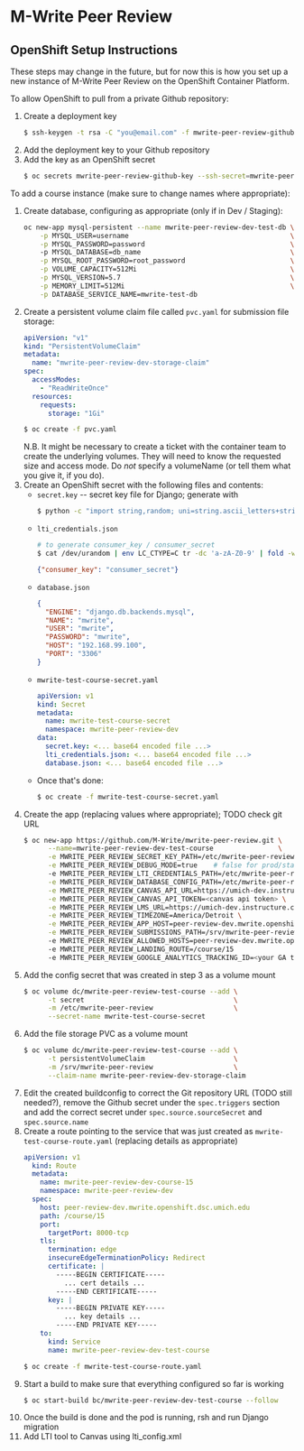 # M-Write Peer Review

## OpenShift Setup Instructions

These steps may change in the future, but for now this is how you set up a new
instance of M-Write Peer Review on the OpenShift Container Platform.

To allow OpenShift to pull from a private Github repository:
1. Create a deployment key
    ```bash
    $ ssh-keygen -t rsa -C "you@email.com" -f mwrite-peer-review-github-key
    ```
2. Add the deployment key to your Github repository
3. Add the key as an OpenShift secret
    ```bash
    $ oc secrets mwrite-peer-review-github-key --ssh-secret=mwrite-peer-review-github-key
    ```

To add a course instance (make sure to change names where appropriate):
1. Create database, configuring as appropriate (only if in Dev / Staging):
    ```bash
    oc new-app mysql-persistent --name mwrite-peer-review-dev-test-db \
        -p MYSQL_USER=username                                        \
        -p MYSQL_PASSWORD=password                                    \ 
        -p MYSQL_DATABASE=db_name                                     \
        -p MYSQL_ROOT_PASSWORD=root_password                          \
        -p VOLUME_CAPACITY=512Mi                                      \
        -p MYSQL_VERSION=5.7                                          \
        -p MEMORY_LIMIT=512Mi                                         \
        -p DATABASE_SERVICE_NAME=mwrite-test-db
    ```
2. Create a persistent volume claim file called `pvc.yaml` for submission file storage:
    ```yaml
    apiVersion: "v1"
    kind: "PersistentVolumeClaim"
    metadata:
      name: "mwrite-peer-review-dev-storage-claim"
    spec:
      accessModes:
        - "ReadWriteOnce"
      resources:
        requests:
          storage: "1Gi"
    ```
    ```bash
    $ oc create -f pvc.yaml
    ```
    N.B. It might be necessary to create a ticket with the container team
    to create the underlying volumes.  They will need to know the
    requested size and access mode.  Do *not* specify a volumeName (or
    tell them what you give it, if you do).
3. Create an OpenShift secret with the following files and contents:
    * `secret.key` -- secret key file for Django; generate with
        ```bash
        $ python -c "import string,random; uni=string.ascii_letters+string.digits+string.punctuation; print ''.join([random.SystemRandom().choice(uni) for i in range(random.randint(45,50))])" >> secret.key
        ```
    * `lti_credentials.json`
        ```bash
        # to generate consumer_key / consumer_secret
        $ cat /dev/urandom | env LC_CTYPE=C tr -dc 'a-zA-Z0-9' | fold -w 32 | head -n 1
        ```
        ```json
        {"consumer_key": "consumer_secret"}
        ```
    * `database.json`
        ```json
        {
          "ENGINE": "django.db.backends.mysql",
          "NAME": "mwrite",
          "USER": "mwrite",
          "PASSWORD": "mwrite",
          "HOST": "192.168.99.100",
          "PORT": "3306"
        }
        ```
    * `mwrite-test-course-secret.yaml`
        ```yaml
        apiVersion: v1
        kind: Secret
        metadata:
          name: mwrite-test-course-secret
          namespace: mwrite-peer-review-dev
        data:
          secret.key: <... base64 encoded file ...>
          lti_credentials.json: <... base64 encoded file ...>
          database.json: <... base64 encoded file ...>
        ```
    * Once that's done:
        ```bash
        $ oc create -f mwrite-test-course-secret.yaml
        ```
4. Create the app (replacing values where appropriate); TODO check git URL
    ```bash
    $ oc new-app https://github.com/M-Write/mwrite-peer-review.git \
          --name=mwrite-peer-review-dev-test-course                \
          -e MWRITE_PEER_REVIEW_SECRET_KEY_PATH=/etc/mwrite-peer-review/secret.key \
          -e MWRITE_PEER_REVIEW_DEBUG_MODE=true    # false for prod/staging \
          -e MWRITE_PEER_REVIEW_LTI_CREDENTIALS_PATH=/etc/mwrite-peer-review/lti_credentials.json \
          -e MWRITE_PEER_REVIEW_DATABASE_CONFIG_PATH=/etc/mwrite-peer-review/database.json \
          -e MWRITE_PEER_REVIEW_CANVAS_API_URL=https://umich-dev.instructure.com/api/v1/ \
          -e MWRITE_PEER_REVIEW_CANVAS_API_TOKEN=<canvas api token> \
          -e MWRITE_PEER_REVIEW_LMS_URL=https://umich-dev.instructure.com \
          -e MWRITE_PEER_REVIEW_TIMEZONE=America/Detroit \
          -e MWRITE_PEER_REVIEW_APP_HOST=peer-review-dev.mwrite.openshift.dsc.umich.edu \
          -e MWRITE_PEER_REVIEW_SUBMISSIONS_PATH=/srv/mwrite-peer-review
          -e MWRITE_PEER_REVIEW_ALLOWED_HOSTS=peer-review-dev.mwrite.openshift.dsc.umich.edu
          -e MWRITE_PEER_REVIEW_LANDING_ROUTE=/course/15
          -e MWRITE_PEER_REVIEW_GOOGLE_ANALYTICS_TRACKING_ID=<your GA tracking ID>
    ```
5. Add the config secret that was created in step 3 as a volume mount
    ```bash
    $ oc volume dc/mwrite-peer-review-test-course --add \
          -t secret                                     \
          -m /etc/mwrite-peer-review                    \
          --secret-name mwrite-test-course-secret
    ```
6. Add the file storage PVC as a volume mount
    ```bash
    $ oc volume dc/mwrite-peer-review-test-course --add \
          -t persistentVolumeClaim                      \
          -m /srv/mwrite-peer-review                    \
          --claim-name mwrite-peer-review-dev-storage-claim
    ```
7. Edit the created buildconfig to correct the Git repository URL (TODO still needed?), remove
   the Github secret under the `spec.triggers` section and add the correct 
   secret under `spec.source.sourceSecret` and `spec.source.name`
8. Create a route pointing to the service that was just created as
   `mwrite-test-course-route.yaml` (replacing details as appropriate)
    ```yaml
    apiVersion: v1
      kind: Route
      metadata:
        name: mwrite-peer-review-dev-course-15
        namespace: mwrite-peer-review-dev
      spec:
        host: peer-review-dev.mwrite.openshift.dsc.umich.edu
        path: /course/15
        port:
          targetPort: 8000-tcp
        tls:
          termination: edge
          insecureEdgeTerminationPolicy: Redirect
          certificate: |
            -----BEGIN CERTIFICATE-----
              ... cert details ...
            -----END CERTIFICATE-----
          key: |
            -----BEGIN PRIVATE KEY-----
              ... key details ...
            -----END PRIVATE KEY-----
        to:
          kind: Service
          name: mwrite-peer-review-dev-test-course
    ```
    ```bash
    $ oc create -f mwrite-test-course-route.yaml
    ```
9. Start a build to make sure that everything configured so far is working
    ```bash
    $ oc start-build bc/mwrite-peer-review-dev-test-course --follow
    ```
10. Once the build is done and the pod is running, rsh and run Django migration
11. Add LTI tool to Canvas using lti_config.xml
